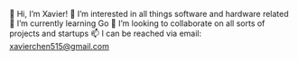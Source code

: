 👋 Hi, I’m Xavier!
👀 I’m interested in all things software and hardware related
🌱 I’m currently learning Go
💞️ I’m looking to collaborate on all sorts of projects and startups
📫 I can be reached via email: xavierchen515@gmail.com

